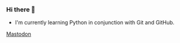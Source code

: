 ### Hi there 👋

- I'm currently learning Python in conjunction with Git and GitHub.

<a rel="@fletchn@infosec.exchange" href="https://infosec.exchange/@fletchn">Mastodon</a>

<!--
**nickrfletcher/nickrfletcher** is a ✨ _special_ ✨ repository because its `README.md` (this file) appears on your GitHub profile.

Here are some ideas to get you started:

- 🔭 I’m currently working on ...
- 🌱 I’m currently learning ...
- 👯 I’m looking to collaborate on ...
- 🤔 I’m looking for help with ...
- 💬 Ask me about ...
- 📫 How to reach me: ...
- 😄 Pronouns: ...
- ⚡ Fun fact: ...
-->
